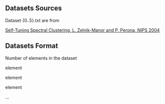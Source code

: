 Datasets Sources
----------------

Dataset {0..5}.txt are from 

[Self-Tuning Spectral Clustering, L. Zelnik-Manor and P. Perona, NIPS 2004](http://www.vision.caltech.edu/lihi/Demos/SelfTuningClustering.html)

Datasets Format
---------------

Number of elements in the dataset

element

element

element

...
